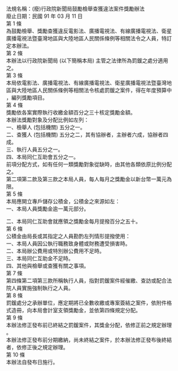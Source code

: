 法規名稱：(廢)行政院新聞局鼓勵檢舉查獲違法案件獎勵辦法  
廢止日期：民國 91 年 03 月 11 日  
第 1 條  
為鼓勵檢舉、獎勵查獲違反電影法、廣播電視法、有線廣播電視法、衛星  
廣播電視法暨臺灣地區與大陸地區人民關係條例等相關法令之人員，特訂  
定本辦法。  
第 2 條  
本辦法以行政院新聞局 (以下簡稱本局) 主管之法律所為罰鍰之處分適用  
之。  
第 3 條  
本局依電影法、廣播電視法、有線廣播電視法、衛星廣播電視法暨臺灣地  
區與大陸地區人民關係條例等相關法令核處罰鍰之案件，得在年度預算中  
，編列獎勵項目。  
第 4 條  
獎勵依各案實際執行收繳金額百分之三十核定獎勵金額。  
本辦法獎勵對象及分配比例如左列：  
一、檢舉人 (包括機關) 五分之一。  
二、查獲人 (包括機關) 五分之二，其有協辦者，主辦者六成，協辦者四  
成。  
三、執行人員五分之一。  
四、本局同仁互助會五分之一。  
前項分配方式，如有任何一類獎勵對象從缺時，由其他各類依原比例分配  
之。  
第二項第二款及第三款之本局人員，每人每月之獎勵金以新台幣一萬元為  
限。  
第 5 條  
本局應開立專戶儲存公積金，公積金之來源如左：  
一、本局人員獎勵金逾一萬元部分。  


二、本局同仁互助會就應領之獎勵金每月提撥百分之五十。  
第 6 條  
公積金由局長或其指定之人員勘酌左列情形提撥使用：  
一、本局人員因公執行職務致身體或財務遭受損害時。  
二、本局辦公費用或特別辦公費用不足時。  
三、本局同仁互助金不足時。  
四、其他與檢舉或查獲有關之事項。  
第 7 條  
第四條第二項第三款所稱執行人員，指對罰鍰案件經催繳、查訪或配合法  
院人員實施強制執行之人員。  
第 8 條  
罰鍰處分之承辦單位，應定期將已全數收繳或專案簽結之案件，依附件格  
式造冊，向本局會計室支領獎勵金，並依第四條規定分配。  
第 9 條  
本辦法修正發布前已終結之罰鍰案件，其獎金分配，依修正前之規定辦理  
。  
本辦法修正發布前分期繳納，尚未終結之案件，於本辦法修正發布後終結  
者，依修正後之規定辦理。  
第 10 條  
本辦法自發布日施行。  



